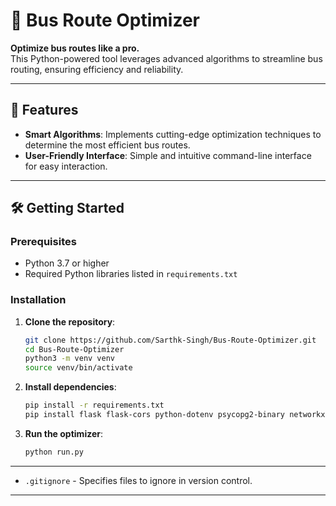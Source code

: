 # 🚌 Bus Route Optimizer

**Optimize bus routes like a pro.**  
This Python-powered tool leverages advanced algorithms to streamline bus routing, ensuring efficiency and reliability.

---

## 🚀 Features

- **Smart Algorithms**: Implements cutting-edge optimization techniques to determine the most efficient bus routes.
- **User-Friendly Interface**: Simple and intuitive command-line interface for easy interaction.

---

## 🛠️ Getting Started

### Prerequisites

- Python 3.7 or higher
- Required Python libraries listed in `requirements.txt`

### Installation

1. **Clone the repository**:

   ```bash
   git clone https://github.com/Sarthk-Singh/Bus-Route-Optimizer.git
   cd Bus-Route-Optimizer
   python3 -m venv venv
   source venv/bin/activate
   ```

2. **Install dependencies**:

   ```bash
   pip install -r requirements.txt
   pip install flask flask-cors python-dotenv psycopg2-binary networkx
   ```

3. **Run the optimizer**:

   ```bash
   python run.py
   ```

---

- `.gitignore` - Specifies files to ignore in version control.

---
